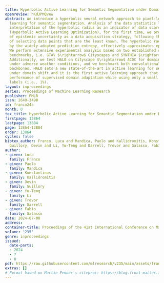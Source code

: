 ```yaml
---
title: Hyperbolic Active Learning for Semantic Segmentation under Domain Shift
openreview: hKdJPMQvew
abstract: We introduce a hyperbolic neural network approach to pixel-level active
  learning for semantic segmentation. Analysis of the data statistics leads to a novel
  interpretation of the hyperbolic radius as an indicator of data scarcity. In HALO
  (Hyperbolic Active Learning Optimization), for the first time, we propose the use
  of epistemic uncertainty as a data acquisition strategy, following the intuition
  of selecting data points that are the least known. The hyperbolic radius, complemented
  by the widely-adopted prediction entropy, effectively approximates epistemic uncertainty.
  We perform extensive experimental analysis based on two established synthetic-to-real
  benchmarks, i.e. GTAV $\rightarrow$ Cityscapes and SYNTHIA $\rightarrow$ Cityscapes.
  Additionally, we test HALO on Cityscape $\rightarrow$ ACDC for domain adaptation
  under adverse weather conditions, and we benchmark both convolutional and attention-based
  backbones. HALO sets a new state-of-the-art in active learning for semantic segmentation
  under domain shift and it is the first active learning approach that surpasses the
  performance of supervised domain adaptation while using only a small portion of
  labels (i.e., 1%).
layout: inproceedings
series: Proceedings of Machine Learning Research
publisher: PMLR
issn: 2640-3498
id: franco24a
month: 0
tex_title: Hyperbolic Active Learning for Semantic Segmentation under Domain Shift
firstpage: 13864
lastpage: 13884
page: 13864-13884
order: 13864
cycles: false
bibtex_author: Franco, Luca and Mandica, Paolo and Kallidromitis, Konstantinos and
  Guillory, Devin and Li, Yu-Teng and Darrell, Trevor and Galasso, Fabio
author:
- given: Luca
  family: Franco
- given: Paolo
  family: Mandica
- given: Konstantinos
  family: Kallidromitis
- given: Devin
  family: Guillory
- given: Yu-Teng
  family: Li
- given: Trevor
  family: Darrell
- given: Fabio
  family: Galasso
date: 2024-07-08
address:
container-title: Proceedings of the 41st International Conference on Machine Learning
volume: '235'
genre: inproceedings
issued:
  date-parts:
  - 2024
  - 7
  - 8
pdf: https://raw.githubusercontent.com/mlresearch/v235/main/assets/franco24a/franco24a.pdf
extras: []
# Format based on Martin Fenner's citeproc: https://blog.front-matter.io/posts/citeproc-yaml-for-bibliographies/
---
```

